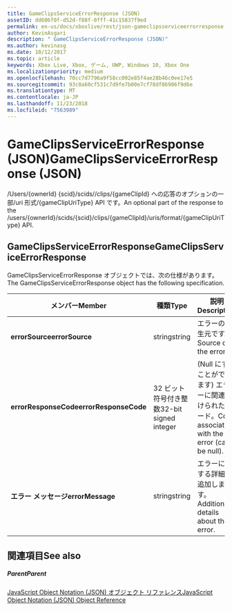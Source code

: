 ```yaml
---
title: GameClipsServiceErrorResponse (JSON)
assetID: dd606f0f-d52d-f88f-0fff-41c15837f9ed
permalink: en-us/docs/xboxlive/rest/json-gameclipsserviceerrorresponse.html
author: KevinAsgari
description: " GameClipsServiceErrorResponse (JSON)"
ms.author: kevinasg
ms.date: 10/12/2017
ms.topic: article
keywords: Xbox Live, Xbox, ゲーム, UWP, Windows 10, Xbox One
ms.localizationpriority: medium
ms.openlocfilehash: 70cc7d7796a9f58cc092e85f4ae28b46c0ee17e5
ms.sourcegitcommit: 93c0a60cf531c7d9fe7b00e7cf78df86906f9d6e
ms.translationtype: MT
ms.contentlocale: ja-JP
ms.lasthandoff: 11/23/2018
ms.locfileid: "7563989"
---
```

# <a name="gameclipsserviceerrorresponse-json"></a><span data-ttu-id="f5bc1-104">GameClipsServiceErrorResponse (JSON)</span><span class="sxs-lookup"><span data-stu-id="f5bc1-104">GameClipsServiceErrorResponse (JSON)</span></span>
<span data-ttu-id="f5bc1-105">/Users/{ownerId} {scid}/scids//clips/{gameClipId} への応答のオプションの一部/uri 形式/{gameClipUriType} API です。</span><span class="sxs-lookup"><span data-stu-id="f5bc1-105">An optional part of the response to the /users/{ownerId}/scids/{scid}/clips/{gameClipId}/uris/format/{gameClipUriType} API.</span></span> 
<a id="ID4EN"></a>

 
## <a name="gameclipsserviceerrorresponse"></a><span data-ttu-id="f5bc1-106">GameClipsServiceErrorResponse</span><span class="sxs-lookup"><span data-stu-id="f5bc1-106">GameClipsServiceErrorResponse</span></span>
 
<span data-ttu-id="f5bc1-107">GameClipsServiceErrorResponse オブジェクトでは、次の仕様があります。</span><span class="sxs-lookup"><span data-stu-id="f5bc1-107">The GameClipsServiceErrorResponse object has the following specification.</span></span>
 
| <span data-ttu-id="f5bc1-108">メンバー</span><span class="sxs-lookup"><span data-stu-id="f5bc1-108">Member</span></span>| <span data-ttu-id="f5bc1-109">種類</span><span class="sxs-lookup"><span data-stu-id="f5bc1-109">Type</span></span>| <span data-ttu-id="f5bc1-110">説明</span><span class="sxs-lookup"><span data-stu-id="f5bc1-110">Description</span></span>| 
| --- | --- | --- | 
| <b><span data-ttu-id="f5bc1-111">errorSource</span><span class="sxs-lookup"><span data-stu-id="f5bc1-111">errorSource</span></span></b>| <span data-ttu-id="f5bc1-112">string</span><span class="sxs-lookup"><span data-stu-id="f5bc1-112">string</span></span>| <span data-ttu-id="f5bc1-113">エラーの発生元です。</span><span class="sxs-lookup"><span data-stu-id="f5bc1-113">Source of the error.</span></span>| 
| <b><span data-ttu-id="f5bc1-114">errorResponseCode</span><span class="sxs-lookup"><span data-stu-id="f5bc1-114">errorResponseCode</span></span></b>| <span data-ttu-id="f5bc1-115">32 ビット符号付き整数</span><span class="sxs-lookup"><span data-stu-id="f5bc1-115">32-bit signed integer</span></span>| <span data-ttu-id="f5bc1-116">(Null にすることができます) エラーに関連付けられたコード。</span><span class="sxs-lookup"><span data-stu-id="f5bc1-116">Code associated with the error (can be null).</span></span>| 
| <b><span data-ttu-id="f5bc1-117">エラー メッセージ</span><span class="sxs-lookup"><span data-stu-id="f5bc1-117">errorMessage</span></span></b>| <span data-ttu-id="f5bc1-118">string</span><span class="sxs-lookup"><span data-stu-id="f5bc1-118">string</span></span>| <span data-ttu-id="f5bc1-119">エラーに関する詳細を追加します。</span><span class="sxs-lookup"><span data-stu-id="f5bc1-119">Additional details about the error.</span></span>| 
  
<a id="ID4ECC"></a>

 
## <a name="see-also"></a><span data-ttu-id="f5bc1-120">関連項目</span><span class="sxs-lookup"><span data-stu-id="f5bc1-120">See also</span></span>
 
<a id="ID4EEC"></a>

 
##### <a name="parent"></a><span data-ttu-id="f5bc1-121">Parent</span><span class="sxs-lookup"><span data-stu-id="f5bc1-121">Parent</span></span> 

[<span data-ttu-id="f5bc1-122">JavaScript Object Notation (JSON) オブジェクト リファレンス</span><span class="sxs-lookup"><span data-stu-id="f5bc1-122">JavaScript Object Notation (JSON) Object Reference</span></span>](atoc-xboxlivews-reference-json.md)

   